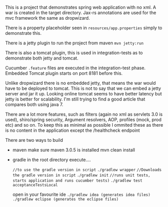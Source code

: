 This is a project that demonstrates spring web application with no xml. A war is created in the target directory.
Jax-rs annotations are used for the mvc framework the same as dropwizard.

There is a property placeholder seen in `resources/app.properties` simply to demonstrate this.

There is a jetty plugin to run the project from maven
`mvn jetty:run` 

There is also a tomcat plugin, this is used in integration-tests as to demonstrate both jetty and tomcat.

Cucumber `.feature` files are executed in the integration-test phase. Embedded Tomcat plugin starts on port 8181 before this.

Unlike dropwizard there is no embedded jetty, that means the war would have to be deployed to tomcat. This is not to say that we can embed a jetty server and jar it up.
Looking online tomcat seems to have better latency but jetty is better for scalability. I'm still trying to find a good article that compares both using java 7.

There are a lot more features, such as filters (again no xml as servlets 3.0 is used), shiro/spring security, Argument resolvers, AOP, profiles (mock, prod etc)
and so on. To keep this as minimal as possible I ommited these as there is no content in the application except the /healthcheck endpoint

There are two ways to build

- maven
  make sure maven 3.0.5 is installed
  mvn clean install

- gradle
  in the root directory execute....

  `//to use the gradle version in script`
  `./gradlew wrapper`
  `//Downloads the gradle version in script`
  `./gradlew init`
  `//runs unit tests, starts application and runs cucumber tests)`
  `./gradlew test acceptanceTestsLocal`

  open in your favourite ide
  `./gradlew idea (generates idea files)`
  `./gradlew eclipse (generates the eclipse files)`


 
